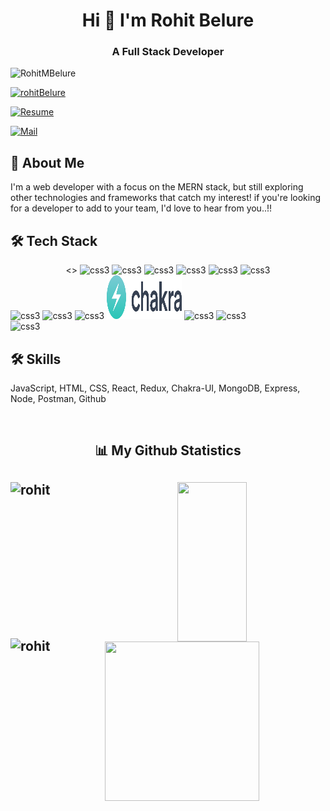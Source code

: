 <h1 align="center" >Hi 👋 I'm Rohit Belure</h1>
<h3 align="center">A Full Stack Developer</h3>

<p align="left"> <img src="https://komarev.com/ghpvc/?username=RohitMBelure&label=Visitors&color=0e75b6&style=flat" alt="RohitMBelure" /> </p>

<p align="left"> <a href="https://rohitmbelure.github.io/" target="blank"><img src="https://img.shields.io/badge/Portfolio_-000?style=for-the-badge&logo=ko-fi&logoColor=gold" alt="rohitBelure" /></a> </p>

<p align="left"> <a href="https://drive.google.com/file/d/150saF0j1619BSD4q1EGijU96TW_Z3vo7/view?usp=sharing" target="blank"><img src="https://img.shields.io/badge/Resume_-000?style=for-the-badge&logo=files&logoColor=green" alt="Resume"/></a> </p>

<p align="left"> <a href="mailto:rohitbelure128@gmail.com" target="blank"><img src="https://img.shields.io/badge/Reach_to_me_via_Mail_-000?style=for-the-badge&logo=gmail&logoColor=pink" alt="Mail" /></a> </p>

## 🚀 About Me

I'm a web developer with a focus on the MERN stack,
but still exploring other technologies and frameworks that catch my interest! if you're looking for a developer to add to your team, I'd love to hear from you..!!

## 🛠 Tech Stack

<div align="center" > 
<> 
<img src="https://camo.githubusercontent.com/8292a3950122da8e47d34e5402cc31853cad0e8bc4095a0ff5b34ddaf8e44dfd/68747470733a2f2f7777772e766563746f726c6f676f2e7a6f6e652f6c6f676f732f6a6176617363726970742f6a6176617363726970742d617232312e737667" alt="css3" width="100" height="70" margin="0.5rem 1rem" /> 
<img src="https://camo.githubusercontent.com/ce5c1c07234a7e3a5224a86cad5c946f62b7ec77559986f7d1d32cc7a2f8c32c/68747470733a2f2f7777772e766563746f726c6f676f2e7a6f6e652f6c6f676f732f72656163746a732f72656163746a732d617232312e737667" alt="css3" width="100" height="70" margin="0.5rem 1rem" /> 
<img src="https://camo.githubusercontent.com/ac7ca48827aef70b332b0520d213fe6f4468b2db7d37d98d4287f215a4382ba9/68747470733a2f2f7777772e766563746f726c6f676f2e7a6f6e652f6c6f676f732f77335f68746d6c352f77335f68746d6c352d617232312e737667" alt="css3" width="100" height="70" margin="0.5rem 1rem" /> 
<img src="https://camo.githubusercontent.com/74f0f73d1bdb68c41273493a343cdbf487f6cf9a38bed2d104f4fd611aad9f74/68747470733a2f2f7777772e766563746f726c6f676f2e7a6f6e652f6c6f676f732f6865726f6b752f6865726f6b752d617232312e737667" alt="css3" width="100" height="70" margin="0.5rem 1rem" /> 
<img src="https://upload.wikimedia.org/wikipedia/commons/thumb/d/d5/CSS3_logo_and_wordmark.svg/1200px-CSS3_logo_and_wordmark.svg.png" alt="css3" width="70" height="100" margin="0.5rem 1rem" /> 
<img src="https://miro.medium.com/max/800/1*4sxOPaVNwxrfZ9uxVbUaKg.jpeg" alt="css3" width="100" height="70" margin="0.5rem 1rem" /> 
</div>
<div>
<img src="https://w7.pngwing.com/pngs/846/87/png-transparent-mean-solution-stack-express-js-node-js-javascript-github-text-trademark-logo.png" alt="css3" width="100" height="70" margin="0.5rem 1rem" /> 
<img src="https://xendit.co/wp-content/uploads/2020/03/NodeArtboard-1.png" alt="css3" width="100" height="70" margin="0.5rem 1rem" /> 
<img src="https://1000logos.net/wp-content/uploads/2020/08/MongoDB-Logo.jpg" alt="css3" width="100" height="70" margin="0.5rem 1rem" />
<img src="https://raw.githubusercontent.com/chakra-ui/chakra-ui/main/logo/logo-colored@2x.png?raw=true" alt="css3" width="120" height="70" margin="0.5rem 1rem" />
<img src="https://cdn.worldvectorlogo.com/logos/vercel.svg" alt="css3" width="120" height="70" margin="0.5rem 1rem" />
<img src="https://upload.wikimedia.org/wikipedia/commons/thumb/b/b8/Netlify_logo.svg/2560px-Netlify_logo.svg.png" alt="css3" width="120" height="50" margin="0.5rem 1rem" />
</div>
<div>
<img src="https://upload.wikimedia.org/wikipedia/commons/c/c2/Postman_%28software%29.png" alt="css3" width="120" height="50" margin="0.5rem 1rem" />
</div>
</div>

## 🛠 Skills

JavaScript, HTML, CSS, React, Redux, Chakra-UI, MongoDB, Express, Node, Postman, Github

<br />
<h2 align="center">📊 My Github Statistics<h2>
<div>
  <img align="left" src="https://github-readme-streak-stats.herokuapp.com/?user=RohitMBelure&theme=radical" alt="rohit" height="250px" width="47%" />
  <img align="right" src="https://github-readme-stats.vercel.app/api?username=RohitMBelure&show_icons=true&theme=radical" height="255px" width="47%"/>
<div>

<div>
  <img align="left" src="https://github-readme-stats.vercel.app/api/top-langs/?username=RohitMBelure&theme=radical&langs_count=8" alt="rohit" height="260px" width="25%" />
  <img align="right" src="https://activity-graph.herokuapp.com/graph?username=RohitMBelure&theme=gruvbox&hide_border=true&area=true" height="255px" width="70%"/>
</div>

